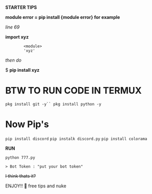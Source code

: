 **STARTER TIPS**

**module error = pip install {module error}
for example**

*line 69*

**import xyz**

            <module>
            'xyz'
            
   _then do_

$ **pip install xyz**

# BTW TO RUN CODE IN TERMUX

```pkg install git -y``
   pkg install python -y```

# Now Pip's


```pip install discord```
```pip instalk discord.py```
```pip install colorama```

**RUN**

``python 777.py``

```> Bot Token : "put your bot token"```

~~I think thats it?~~

ENJOY!! 🫡 free tips and nuke

